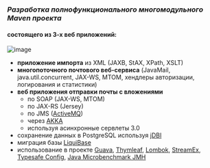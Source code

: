 ### _Разработка полнофункционального многомодульного Maven проекта_
#### состоящего из 3-х веб приложений:

![image](https://cloud.githubusercontent.com/assets/13649199/23876457/ab01ff0a-084e-11e7-964f-49c90579fac9.png)

- **приложение импорта** из XML (JAXB, StAX, XPath, XSLT)
- **многопоточного почтового веб-сервиса** (JavaMail, java.util.concurrent, JAX-WS, MTOM, хендлеры авторизации, логирования и статистики) 
- **веб приложения отправки почты с вложениями**
  - по SOAP (JAX-WS, MTOM)
  - по JAX-RS (Jersey)
  - по JMS ([ActiveMQ](http://activemq.apache.org/))
  - через [AKKA](http://akka.io/)
  - используя асинхронные сервлеты 3.0
- сохранение данных в PostgreSQL используя [jDBI](http://jdbi.org/)
- миграция базы [LiquiBase](http://www.liquibase.org/)
- использование в проекте [Guava](https://github.com/google/guava/wiki), [Thymleaf](http://www.thymeleaf.org/), [Lombok](https://projectlombok.org/), [StreamEx](https://github.com/amaembo/streamex), 
[Typesafe Config](https://github.com/typesafehub/config), [Java Microbenchmark JMH](http://openjdk.java.net/projects/code-tools/jmh)